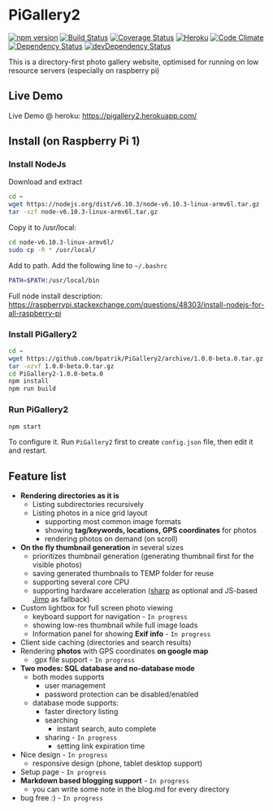 # PiGallery2
[![npm version](https://badge.fury.io/js/pigallery2.svg)](https://badge.fury.io/js/pigallery2)
[![Build Status](https://travis-ci.org/bpatrik/PiGallery2.svg?branch=master)](https://travis-ci.org/bpatrik/PiGallery2)
[![Coverage Status](https://coveralls.io/repos/github/bpatrik/PiGallery2/badge.svg?branch=master)](https://coveralls.io/github/bpatrik/PiGallery2?branch=master)
[![Heroku](https://heroku-badge.herokuapp.com/?app=pigallery2&style=flat)](https://pigallery2.herokuapp.com)
[![Code Climate](https://codeclimate.com/github/bpatrik/PiGallery2/badges/gpa.svg)](https://codeclimate.com/github/bpatrik/PiGallery2)
[![Dependency Status](https://david-dm.org/bpatrik/PiGallery2.svg)](https://david-dm.org/bpatrik/PiGallery2)
[![devDependency Status](https://david-dm.org/bpatrik/PiGallery2/dev-status.svg)](https://david-dm.org/bpatrik/PiGallery2#info=devDependencies)

This is a directory-first photo gallery website, optimised for running on low resource servers (especially on raspberry pi)

## Live Demo
Live Demo @ heroku: https://pigallery2.herokuapp.com/



## Install (on Raspberry Pi 1)
### Install NodeJs
Download and extract
```bash
cd ~
wget https://nodejs.org/dist/v6.10.3/node-v6.10.3-linux-armv6l.tar.gz
tar -xzf node-v6.10.3-linux-armv6l.tar.gz
```
Copy it to /usr/local: 
```bash
cd node-v6.10.3-linux-armv6l/
sudo cp -R * /usr/local/
```
Add to path. Add the following line to  `~/.bashrc`
```bash
PATH=$PATH:/usr/local/bin
```
Full node install description: https://raspberrypi.stackexchange.com/questions/48303/install-nodejs-for-all-raspberry-pi
 
### Install PiGallery2
```bash
cd ~
wget https://github.com/bpatrik/PiGallery2/archive/1.0.0-beta.0.tar.gz
tar -xzvf 1.0.0-beta.0.tar.gz
cd PiGallery2-1.0.0-beta.0
npm install
npm run build
```
### Run PiGallery2
```bash
npm start
```
To configure it. Run `PiGallery2` first to create `config.json` file, then edit it and restart. 


## Feature list

 * **Rendering directories as it is**
   * Listing subdirectories recursively
   * Listing photos in a nice grid layout
     * supporting most common image formats
     * showing **tag/keywords, locations, GPS coordinates** for photos
     * rendering photos on demand (on scroll)
 * **On the fly thumbnail generation** in several sizes
   * prioritizes thumbnail generation (generating thumbnail first for the visible photos)
   * saving generated thumbnails to TEMP folder for reuse
   * supporting several core CPU
   * supporting hardware acceleration ([sharp](https://github.com/lovell/sharp) as optional and JS-based [Jimp](https://github.com/oliver-moran/jimp)  as fallback)   
 * Custom lightbox for full screen photo viewing
   * keyboard support for navigation - `In progress`
   * showing low-res thumbnail while full image loads
   * Information panel for showing **Exif info** - `In progress`
 * Client side caching (directories and search results)
 * Rendering **photos** with GPS coordinates **on google map**
   * .gpx file support - `In progress`
 * **Two modes: SQL database and no-database mode**
   * both modes supports
     * user management
     * password protection can be disabled/enabled
   * database mode supports:
     * faster directory listing
     * searching
       * instant search, auto complete
     * sharing - `In progress`
       * setting link expiration time
 * Nice design - `In progress`
    * responsive design (phone, tablet desktop support)
 * Setup page - `In progress`
 * **Markdown based blogging support** - `In progress`
   * you can write some note in the blog.md for every directory
 * bug free :) - `In progress`

